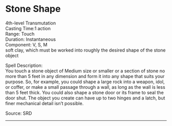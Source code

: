 # Stone Shape
4th-level Transmutation<br>
Casting Time:1 action<br>
Range: Touch<br>
Duration: Instantaneous<br>
Component: V, S, M<br>
soft clay, which must be worked into roughly the desired shape of the stone object

Spell Description:<br>
You touch a stone object of Medium size or smaller or a section of stone no more than 5 feet in any dimension and form it into any shape that suits your purpose. So, for example, you could shape a large rock into a weapon, idol, or coffer, or make a small passage through a wall, as long as the wall is less than 5 feet thick. You could also shape a stone door or its frame to seal the door shut. The object you create can have up to two hinges and a latch, but finer mechanical detail isn’t possible.

Source: SRD

---
